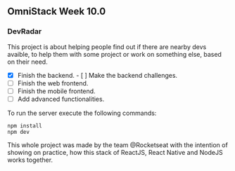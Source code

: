 ## OmniStack Week 10.0

### DevRadar

This project is about helping people find out if there are nearby devs avaible, to help them with some project or work on something else, based on their need.

- [x] Finish the backend.
      - [ ] Make the backend challenges.  
- [ ] Finish the web frontend.
- [ ] Finish the mobile frontend.
- [ ] Add advanced functionalities.

To run the server execute the following commands:

```
npm install
npm dev
```

This whole project was made by the team @Rocketseat with the intention of showing on practice, how this stack of ReactJS, React Native and NodeJS works together.
